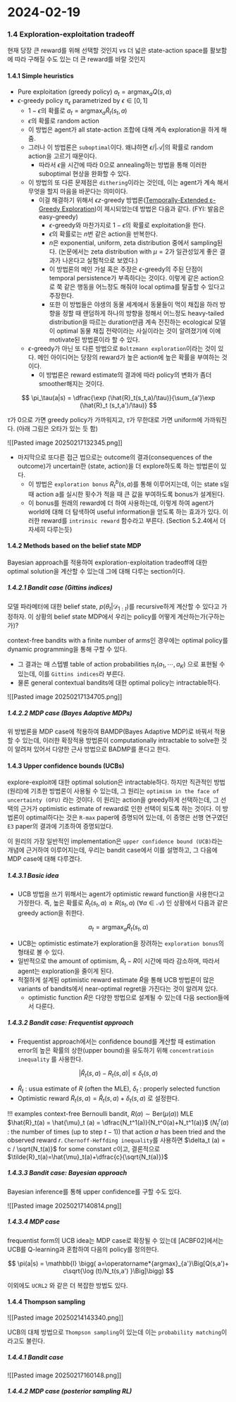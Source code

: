 # 2024-02-19

### 1.4 Exploration-exploitation tradeoff
현재 당장 큰 reward를 위해 선택할 것인지 vs 더 넓은 state-action space를 활보함에 따라 구해질 수도 있는 더 큰 reward를 바랄 것인지

#### 1.4.1 Simple heuristics
- Pure exploitation (greedy policy) $a_t = \operatorname*{argmax}_a Q(s,a)$ 
- $\epsilon$-greedy policy $\pi_\epsilon$ parametrized by $\epsilon \in [0,1]$ 
	- $1-\epsilon$의 확률로 $a_t=\operatorname*{argmax}_a \hat{R}_t(s_t,a)$
	- $\epsilon$의 확률로 random action
	- 이 방법은 agent가 all state-action 조합에 대해 계속 exploration을 하게 해 줌.
	- 그러나 이 방법론은 `suboptimal`이다. 왜냐하면 $\epsilon/ |\mathcal{A}|$의 확률로 random action을 고르기 때문이다.
		- 따라서 $\epsilon$을 시간에 따라 0으로 annealing하는 방법을 통해 이러한 suboptimal 현상을 완화할 수 있다.
	- 이 방법의 또 다른 문제점은 `dithering`이라는 것인데, 이는 agent가 계속 해서 무엇을 할지 마음을 바꾼다는 의미이다.
		- 이걸 해결하기 위해서 $\epsilon z$-greedy 방법론([Temporally-Extended ε-Greedy Exploration](https://arxiv.org/abs/2006.01782))이 제시되었는데 방법은 다음과 같다. (FYI: 발음은 easy-greedy)
			- $\epsilon$-greedy와 마찬가지로 $1-\epsilon$의 확률로 exploitation을 한다.
			- $\epsilon$의 확률로는 $n$번 같은 action을 반복한다.
			- $n$은 exponential, uniform, zeta distribution 중에서 sampling된다. (논문에서는 zeta distribution with $\mu=2$가 일관성있게 좋은 결과가 나온다고 실험적으로 보였다.)
			- 이 방법론의 메인 가설 혹은 주장은 $\epsilon$-greedy의 주된 단점이 temporal persistence가 부족하다는 것이다. 이렇게 같은 action으로 쭉 같은 행동을 어느정도 해줘야 local optima를 탈출할 수 있다고 주장한다. 
			- 또한 이 방법들은 야생의 동물 세계에서 동물들이 먹이 채집을 하러 방향을 정할 때 랜덤하게 하나의 방향을 정해서 어느정도 heavy-tailed distribution을 따르는 duration만큼 계속 전진하는 ecological 모델이 optimal 동물 채집 전략이라는 사실이라는 것이 알려졌기에 이에 motivate된 방법론이라 할 수 있다.
	-  $\epsilon$-greedy가 아닌 또 다른 방법으로 `Boltzmann exploration`이라는 것이 있다. 메인 아이디어는 당장의 reward가 높은 action에 높은 확률을 부여하는 것이다.
		- 이 방법론은 reward estimate의 결과에 따라 policy의 변화가 좀더 smoother해지는 것이다.

$$
\pi_\tau(a|s) = \dfrac{\exp (\hat{R}_t(s_t,a)/\tau)}{\sum_{a'}\exp (\hat{R}_t (s_t,a')/\tau)}
$$

$\tau$가 0으로 가면 greedy policy가 가까워지고, $\tau$가 무한대로 가면 uniform에 가까워진다.
(아래 그림은 오타가 있는 듯 함)

![[Pasted image 20250217132345.png]]


- 마지막으로 또다른 접근 법으로는 outcome의 결과(consequences of the outcome)가 uncertain한 (state, action)을 더 explore하도록 하는 방법론이 있다.
	- 이 방법은 `exploration bonus` $R_t^b(s,a)$를 통해 이루어지는데, 이는 state s일 때 action a를 실시한 횟수가 적을 때 큰 값을 부여하도록 bonus가 설계된다.
	- 이 bonus를 원래의 reward에 더 하여 사용하는데, 이렇게 하여 agent가 world에 대해 더 탐색하여 useful information을 얻도록 하는 효과가 있다. 이러한 reward를 `intrinsic reward` 함수라고 부른다. (Section 5.2.4에서 더 자세히 다루는듯)

#### 1.4.2 Methods based on the belief state MDP
Bayesian approach를 적용하여 exploration-exploitation tradeoff에 대한 optimal solution을 계산할 수 있는데 그에 대해 다루는 section이다.

##### 1.4.2.1 Bandit case (Gittins indices)
모델 파라메터에 대한 belief state, $p(\theta_t|\mathcal{D}_{1:t})$를 recursive하게 계산할 수 있다고 가정하자. 이 상황의 belief state MDP에서 우리는 policy를 어떻게 계산하는가(구하는가)?

context-free bandits with a finite number of arms인 경우에는 optimal policy를 dynamic programming을 통해 구할 수 있다.

- 그 결과는 매 스텝별 table of action probabilities $\pi_t(a_1,\cdots,a_K)$ 으로 표현될 수 있는데, 이를 `Gittins indices`라 부른다.
- 물론 general contextual bandits에 대한 optimal policy는 intractable하다.


![[Pasted image 20250217134705.png]]

##### 1.4.2.2 MDP case (Bayes Adaptive MDPs)
위 방법론을 MDP case에 적용하여 BAMDP(Bayes Adaptive MDP)로 바꿔서 적용할 수 있는데, 이러한 확장적용 방법론이 computationally intractable to solve한 것이 알려져 있어서 다양한 근사 방법으로 BADMP를 푼다고 한다.

#### 1.4.3 Upper confidence bounds (UCBs)
explore-exploit에 대한 optimal solution은 intractable하다. 하지만 직관적인 방법(원리)에 기초한 방법론이 사용될 수 있는데, 그 원리는 `optimism in the face of uncertainty (OFU)` 라는 것이다. 이 원리는 action을 greedy하게 선택하는데, 그 선택의 근거가 optimistic estimate of reward로 인한 선택이 되도록 하는 것이다. 이 방법론이 optimal하다는 것은 `R-max` paper에 증명되어 있는데, 이 증명은 선행 연구였던 `E3` paper의 결과에 기초하여 증명되었다.

이 원리의 가장 일반적인 implementation은 `upper confidence bound (UCB)`라는 개념에 근거하여 이루어지는데, 우리는 bandit case에서 이를 설명하고, 그 다음에 MDP case에 대해 다루겠다.

##### 1.4.3.1 Basic idea
- UCB 방법을 쓰기 위해서는 agent가 optimistic reward function을 사용한다고 가정한다. 즉, 높은 확률로 $\tilde{R}_t(s_t,a) \geq R(s_t,a) \ (\forall a\in \mathcal{A})$ 인 상황에서 다음과 같은 greedy action을 취한다.

$$
a_t = \operatorname*{argmax}_a \tilde{R}_t (s_t,a) 
$$

- UCB는 optimistic estimate가 exploration을 장려하는 `exploration bonus`의 형태로 볼 수 있다.
- 일반적으로 the amount of optimism, $\tilde{R}_t-R$이 시간에 따라 감소하며, 따라서 agent는 exploration을 줄이게 된다.
- 적절하게 설계된 optimistic reward estimate $\tilde{R}$을 통해 UCB 방법론이 많은 variants of bandits에서 near-optimal regret을 가진다는 것이 알려져 있다.
	- optimistic function $\tilde{R}$은 다양한 방법으로 설계될 수 있는데 다음 section들에서 다룬다.

##### 1.4.3.2 Bandit case: Frequentist approach
- Frequentist approach에서는 confidence bound를 계산할 때 estimation error의 높은 확률의 상한(upper bound)을 유도하기 위해 `concentratioin inequality` 를 사용한다.

$$
| \hat{R}_t (s,a)-R_t(s,a)| \leq \delta_t (s,a)
$$

- $\hat{R}_t$ : usua estimate of $R$ (often the MLE), $\delta_t$ : properly selected function
- Optimistic reward $\tilde{R}_t (s,a)= \hat{R}_t(s,a) +\delta_t(s,a)$ 로 설정한다.

!!! examples
	context-free Bernoulli bandit, $R(a)\sim \text{Ber}(\mu(a))$ 
	MLE $\hat{R}_t(a) = \hat{\mu}_t (a) = \dfrac{N_t^1(a)}{N_t^0(a)+N_t^1(a)}$
	($N_t^r(a)$ : the number of times (up to step $t-1$)) that action $a$ has been tried and the observed reward $r$.
	`Chernoff-Heffding inequality`를 사용하면 $\delta_t (a) = c / \sqrt{N_t(a)}$ for some constant $c$이고, 결론적으로 $\tilde{R}_t(a)=\hat{\mu}_t(a)+\dfrac{c}{\sqrt{N_t(a)}}$ 

##### 1.4.3.3 Bandit case: Bayesian approach
Bayesian inference를 통해 upper confidence를 구할 수도 있다. 

![[Pasted image 20250217140814.png]]

##### 1.4.3.4 MDP case
frequentist form의 UCB idea는 MDP case로 확장될 수 있는데 [ACBF02]에서는 UCB를 Q-learning과 혼합하여 다음의 policy를 정의한다.

$$
\pi(a|s) = \mathbb{I} \bigg( a=\operatorname*{argmax}_{a'}\Big[Q(s,a')+ c\sqrt{\log (t)/N_t(s,a') }\Big]\bigg)
$$

이외에도 `UCRL2` 와 같은 더 복잡한 방법도 있다.


#### 1.4.4 Thompson sampling
![[Pasted image 20250214143340.png]]

UCB의 대체 방법으로 `Thompson sampling`이 있는데 이는 `probability matching`이라고도 불린다.
##### 1.4.4.1 Bandit case
![[Pasted image 20250217160148.png]]

##### 1.4.4.2 MDP case (posterior sampling RL)


